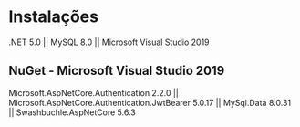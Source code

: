 # Instalações

.NET 5.0 ||
MySQL 8.0 ||
Microsoft Visual Studio 2019

## NuGet - Microsoft Visual Studio 2019
Microsoft.AspNetCore.Authentication 2.2.0 ||
Microsoft.AspNetCore.Authentication.JwtBearer 5.0.17 ||
MySql.Data 8.0.31 ||
Swashbuchle.AspNetCore 5.6.3
